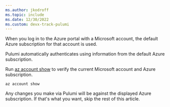 ```yaml
---
ms.author: jkodroff
ms.topic: include
ms.date: 12/30/2022
ms.custom: devx-track-pulumi
---
```


When you log in to the Azure portal with a Microsoft account, the default Azure subscription for that account is used.

Pulumi automatically authenticates using information from the default Azure subscription.

Run [az account show](/cli/azure/account?#az-account-show) to verify the current Microsoft account and Azure subscription.

```azurecli
az account show
```

Any changes you make via Pulumi will be against the displayed Azure subscription. If that's what you want, skip the rest of this article.
